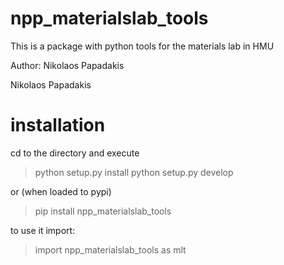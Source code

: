 # npp_materialslab_tools

This is a package with python tools for the materials lab in HMU

Author: Nikolaos Papadakis

Nikolaos Papadakis 


# installation

cd to the directory and execute

> python setup.py install
> python setup.py develop

or (when loaded to pypi)

> pip install npp_materialslab_tools

to use it import:

> import npp_materialslab_tools as mlt
